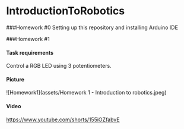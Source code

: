 # IntroductionToRobotics

###Homework #0
Setting up this repository and installing Arduino IDE

###Homework #1

#### Task requirements
Control a RGB LED using 3 potentiometers.

#### Picture
![Homework1](assets/Homework 1 - Introduction to robotics.jpeg)

#### Video
https://www.youtube.com/shorts/155iOZfabvE

